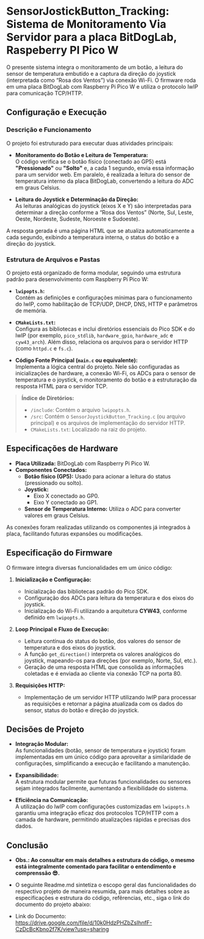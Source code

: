 # SensorJostickButton_Tracking: Sistema de Monitoramento Via Servidor para a placa BitDogLab, Raspeberry PI Pico W

O presente sistema integra o monitoramento de um botão, a leitura do sensor de temperatura embutido e a captura da direção do joystick (interpretada como “Rosa dos Ventos”) via conexão Wi-Fi. O firmware roda em uma placa BitDogLab com Raspberry Pi Pico W e utiliza o protocolo lwIP para comunicação TCP/HTTP.

## Configuração e Execução

### Descrição e Funcionamento

O projeto foi estruturado para executar duas atividades principais:

- **Monitoramento do Botão e Leitura de Temperatura:**  
  O código verifica se o botão físico (conectado ao GP5) está **"Pressionado"** ou **"Solto"** e, a cada 1 segundo, envia essa informação para um servidor web. Em paralelo, é realizada a leitura do sensor de temperatura interno da placa BitDogLab, convertendo a leitura do ADC em graus Celsius.

- **Leitura do Joystick e Determinação da Direção:**  
  As leituras analógicas do joystick (eixos X e Y) são interpretadas para determinar a direção conforme a “Rosa dos Ventos” (Norte, Sul, Leste, Oeste, Nordeste, Sudeste, Noroeste e Sudoeste).

A resposta gerada é uma página HTML que se atualiza automaticamente a cada segundo, exibindo a temperatura interna, o status do botão e a direção do joystick.

### Estrutura de Arquivos e Pastas

O projeto está organizado de forma modular, seguindo uma estrutura padrão para desenvolvimento com Raspberry Pi Pico W:

- **`lwipopts.h`:**  
  Contém as definições e configurações mínimas para o funcionamento do lwIP, como habilitação de TCP/UDP, DHCP, DNS, HTTP e parâmetros de memória.

- **`CMakeLists.txt`:**  
  Configura as bibliotecas e inclui diretórios essenciais do Pico SDK e do lwIP (por exemplo, `pico_stdlib`, `hardware_gpio`, `hardware_adc` e `cyw43_arch`). Além disso, relaciona os arquivos para o servidor HTTP (como `httpd.c` e `fs.c`).

- **Código Fonte Principal (`main.c` ou equivalente):**  
  Implementa a lógica central do projeto. Nele são configuradas as inicializações de hardware, a conexão Wi-Fi, os ADCs para o sensor de temperatura e o joystick, o monitoramento do botão e a estruturação da resposta HTML para o servidor TCP.

> **Índice de Diretórios:**  
> - `/include`: Contém o arquivo `lwipopts.h`.  
> - `/src`: Contém o `SensorJoystickButton_Tracking.c` (ou arquivo principal) e os arquivos de implementação do servidor HTTP.  
> - `CMakeLists.txt`: Localizado na raiz do projeto.

## Especificações de Hardware

- **Placa Utilizada:** BitDogLab com Raspberry Pi Pico W.
- **Componentes Conectados:**
  - **Botão físico (GP5):** Usado para acionar a leitura do status (pressionado ou solto).
  - **Joystick:**  
    - Eixo X conectado ao GP0.  
    - Eixo Y conectado ao GP1.
  - **Sensor de Temperatura Interno:** Utiliza o ADC para converter valores em graus Celsius.

As conexões foram realizadas utilizando os componentes já integrados à placa, facilitando futuras expansões ou modificações.

## Especificação do Firmware

O firmware integra diversas funcionalidades em um único código:

1. **Inicialização e Configuração:**  
   - Inicialização das bibliotecas padrão do Pico SDK.  
   - Configuração dos ADCs para leitura da temperatura e dos eixos do joystick.  
   - Inicialização do Wi-Fi utilizando a arquitetura **CYW43**, conforme definido em `lwipopts.h`.

2. **Loop Principal e Fluxo de Execução:**  
   - Leitura contínua do status do botão, dos valores do sensor de temperatura e dos eixos do joystick.  
   - A função `get_direction()` interpreta os valores analógicos do joystick, mapeando-os para direções (por exemplo, Norte, Sul, etc.).
   - Geração de uma resposta HTML que consolida as informações coletadas e é enviada ao cliente via conexão TCP na porta 80.

3. **Requisições HTTP:**  
   - Implementação de um servidor HTTP utilizando lwIP para processar as requisições e retornar a página atualizada com os dados do sensor, status do botão e direção do joystick.

## Decisões de Projeto

- **Integração Modular:**  
  As funcionalidades (botão, sensor de temperatura e joystick) foram implementadas em um único código para aproveitar a similaridade de configurações, simplificando a execução e facilitando a manutenção.

- **Expansibilidade:**  
  A estrutura modular permite que futuras funcionalidades ou sensores sejam integrados facilmente, aumentando a flexibilidade do sistema.

- **Eficiência na Comunicação:**  
  A utilização do lwIP com configurações customizadas em `lwipopts.h` garantiu uma integração eficaz dos protocolos TCP/HTTP com a camada de hardware, permitindo atualizações rápidas e precisas dos dados.

## Conclusão
- **Obs.: Ao consultar em mais detalhes a estrutura do código, o mesmo está integralmente comentado para facilitar o entendimento e comprenssão 😎.**
  
- O seguinte Readme.md sintetiza o escopo geral das funcionalidades do respectivo projeto de maneira resumida, para mais detalhes sobre as especificações e estrutura do código, refêrencias, etc., siga o link do documento do projeto abaixo:
- Link do Documento: https://drive.google.com/file/d/10k0HdzPHZbZsIhnfF-CzDcBcKbno2f7K/view?usp=sharing
